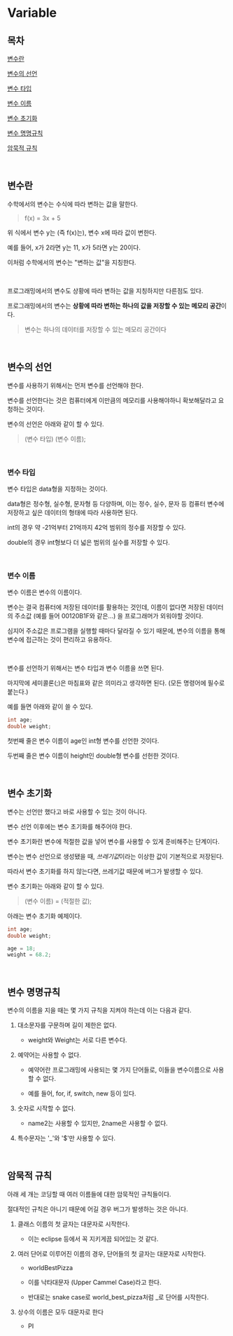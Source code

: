 # Variable

## 목차

[변수란](#변수란)

[변수의 선언](#변수의-선언)

[변수 타입](#변수-타입)

[변수 이름](#변수-이름)

[변수 초기화](#변수-초기화)

[변수 명명규칙](#변수-명명규칙)

[암묵적 규칙](#암묵적-규칙)

<br>

## 변수란

수학에서의 변수는 수식에 따라 변하는 값을 말한다.

> f(x) = 3x + 5

위 식에서 변수 y는 (즉 f(x)는), 변수 x에 따라 값이 변한다.

예를 들어, x가 2라면 y는 11, x가 5라면 y는 20이다.

이처럼 수학에서의 변수는 "변하는 값"을 지칭한다.

<br>

프로그래밍에서의 변수도 상황에 따라 변하는 값을 지칭하지만 다른점도 있다.

프로그래밍에서의 변수는 **상황에 따라 변하는 하나의 값을 저장할 수 있는 메모리 공간**이다.

> 변수는 하나의 데이터를 저장할 수 있는 메모리 공간이다

<br>

## 변수의 선언

변수를 사용하기 위해서는 먼저 변수를 선언해야 한다.

변수를 선언한다는 것은 컴퓨터에게 이만큼의 메모리를 사용해야하니 확보해달라고 요청하는 것이다.

변수의 선언은 아래와 같이 할 수 있다.

> (변수 타입) (변수 이름);

<br>

### 변수 타입

변수 타입은 data형을 지정하는 것이다.

data형은 정수형, 실수형, 문자형 등 다양하며, 이는 정수, 실수, 문자 등 컴퓨터 변수에 저장하고 싶은 데이터의 형태에 따라 사용하면 된다.

int의 경우 약 -21억부터 21억까지 42억 범위의 정수를 저장할 수 있다.

double의 경우 int형보다 더 넓은 범위의 실수를 저장할 수 있다.

<br>

### 변수 이름

변수 이름은 변수의 이름이다.

변수는 결국 컴퓨터에 저장된 데이터를 활용하는 것인데, 이름이 없다면 저장된 데이터의 주소값 (예를 들어 00120B1F와 같은...) 을 프로그래머가 외워야할 것이다.

심지어 주소값은 프로그램을 실행할 때마다 달라질 수 있기 때문에, 변수의 이름을 통해 변수에 접근하는 것이 편리하고 유용하다.

<br>

변수를 선언하기 위해서는 변수 타입과 변수 이름을 쓰면 된다.

마지막에 세미콜론(;)은 마침표와 같은 의미라고 생각하면 된다. (모든 명령어에 필수로 붙는다.)

예를 들면 아래와 같이 쓸 수 있다.

``` java
int age;
double weight;
```

첫번째 줄은 변수 이름이 age인 int형 변수를 선언한 것이다.

두번째 줄은 변수 이름이 height인 double형 변수를 선헌한 것이다.

<br>

## 변수 초기화

변수는 선언만 했다고 바로 사용할 수 있는 것이 아니다.

변수 선언 이후에는 변수 초기화를 해주어야 한다.

변수 초기화란 변수에 적절한 값을 넣어 변수를 사용할 수 있게 준비해주는 단계이다.

변수는 변수 선언으로 생성됐을 때, *쓰레기값*이라는 이상한 값이 기본적으로 저장된다.

따라서 변수 초기화를 하지 않는다면, 쓰레기값 때문에 버그가 발생할 수 있다.

변수 초기화는 아래와 같이 할 수 있다.

> (변수 이름) = (적절한 값);

아래는 변수 초기화 예제이다.

``` java
int age;
double weight;

age = 18;
weight = 68.2;
```

<br>

## 변수 명명규칙

변수의 이름을 지을 때는 몇 가지 규칙을 지켜야 하는데 이는 다음과 같다.

1. 대소문자를 구문하며 길이 제한은 없다.

    - weight와 Weight는 서로 다른 변수다.

2. 예약어는 사용할 수 없다.

    - 예약어란 프로그래밍에 사용되는 몇 가지 단어들로, 이들을 변수이름으로 사용할 수 없다.

    - 예를 들어, for, if, switch, new 등이 있다.

3. 숫자로 시작할 수 없다.

    - name2는 사용할 수 있지만, 2name은 사용할 수 없다.

4. 특수문자는 '_'와 '$'만 사용할 수 있다.

<br>

## 암묵적 규칙

아래 세 개는 코딩할 때 여러 이름들에 대한 암묵적인 규칙들이다.

절대적인 규칙은 아니기 때문에 어길 경우 버그가 발생하는 것은 아니다.

1. 클래스 이름의 첫 글자는 대문자로 시작한다.

    - 이는 eclipse 등에서 꼭 지키게끔 되어있는 것 같다.

2. 여러 단어로 이루어진 이름의 경우, 단어들의 첫 글자는 대문자로 시작한다.

    - worldBestPizza

    - 이를 낙타대문자 (Upper Cammel Case)라고 한다.

    - 반대로는 snake case로 world_best_pizza처럼 _로 단어를 시작한다.

3. 상수의 이름은 모두 대문자로 한다

    - PI
